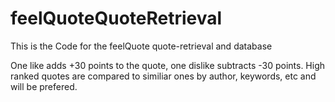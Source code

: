 # feelQuoteQuoteRetrieval
This is the Code for the feelQuote quote-retrieval and database

One like adds +30 points to the quote, one dislike subtracts -30 points.
High ranked quotes are compared to similiar ones by author, keywords, etc 
and will be prefered.
